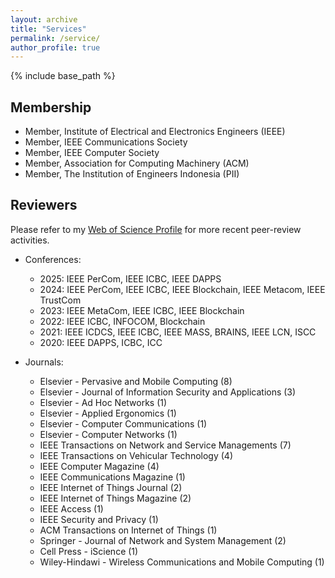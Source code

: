 ```yaml
---
layout: archive
title: "Services"
permalink: /service/
author_profile: true
---
```


{% include base_path %}

## Membership
- Member, Institute of Electrical and Electronics Engineers (IEEE)
- Member, IEEE Communications Society
- Member, IEEE Computer Society
- Member, Association for Computing Machinery (ACM)
- Member, The Institution of Engineers Indonesia (PII)

Reviewers
---------
Please refer to my [Web of Science Profile](https://www.webofscience.com/wos/author/record/W-3040-2019) for more recent peer-review activities.

- Conferences:
  - 2025: IEEE PerCom, IEEE ICBC, IEEE DAPPS
  - 2024: IEEE PerCom, IEEE ICBC, IEEE Blockchain, IEEE Metacom, IEEE TrustCom
  - 2023: IEEE MetaCom, IEEE ICBC, IEEE Blockchain
  - 2022: IEEE ICBC, INFOCOM, Blockchain
  - 2021: IEEE ICDCS, IEEE ICBC, IEEE MASS, BRAINS, IEEE LCN, ISCC
  - 2020: IEEE DAPPS, ICBC, ICC

- Journals:
  - Elsevier - Pervasive and Mobile Computing (8)
  - Elsevier - Journal of Information Security and Applications (3)
  - Elsevier - Ad Hoc Networks (1)
  - Elsevier - Applied Ergonomics (1)
  - Elsevier - Computer Communications (1)
  - Elsevier - Computer Networks (1)
  - IEEE Transactions on Network and Service Managements (7)
  - IEEE Transactions on Vehicular Technology (4)
  - IEEE Computer Magazine (4)
  - IEEE Communications Magazine (1)
  - IEEE Internet of Things Journal (2)
  - IEEE Internet of Things Magazine (2)
  - IEEE Access (1)
  - IEEE Security and Privacy (1)
  - ACM Transactions on Internet of Things (1)
  - Springer - Journal of Network and System Management (2)
  - Cell Press - iScience (1)
  - Wiley-Hindawi - Wireless Communications and Mobile Computing (1)
